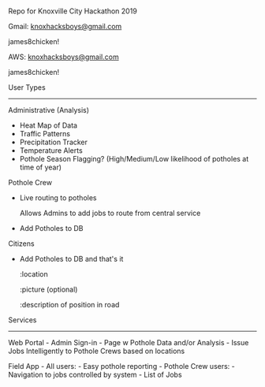 # 
Repo for Knoxville City Hackathon 2019

Gmail: knoxhacksboys@gmail.com
       
james8chicken!
 
 AWS:  knoxhacksboys@gmail.com
       
james8chicken!


User Types
______________________________________________________________________________________
Administrative (Analysis)
 - Heat Map of Data
 - Traffic Patterns
 - Precipitation Tracker
 - Temperature Alerts
 - Pothole Season Flagging? (High/Medium/Low likelihood of potholes at time of year)

Pothole Crew
 - Live routing to potholes
    
    Allows Admins to add jobs to route from central service
 - Add Potholes to DB

Citizens
 - Add Potholes to DB and that's it
	
    :location
	
    :picture (optional)
	
    :description of position in road


Services
______________________________________________________________________________________

Web Portal
    - Admin Sign-in
    - Page w Pothole Data and/or Analysis
    - Issue Jobs Intelligently to Pothole Crews based on locations

Field App
    - All users: 
        - Easy pothole reporting
    - Pothole Crew users: 
        - Navigation to jobs controlled by system
        - List of Jobs
